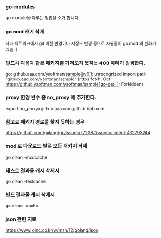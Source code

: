 ### go-modules
go module을 다루는 방법을 소개 합니다

### go mod 캐시 삭제
사내 네트워크에서
git 버전 변경이나 저장소 변경 등으로 사용중이 go.mod 의 변화가 있을때

### 빌드시 다음과 같은 패키지를 가져오지 못하는 403 에러가 발생한다.
go: github.aaa.com/ysoftman/sample@v0.1: unrecognized import path "github.aaa.com/ysoftman/sample" (https fetch: Get https://github.ysoftman.com/ysoftman/sample?go-get=1: Forbidden)

### proxy 환경 변수 중 no_proxy 에 추가한다.
export no_proxy=github.aaa.com,github.bbb.com

### 참고로 패키지 경로를 찾지 못하는 경우
https://github.com/golang/go/issues/27238#issuecomment-432793244
### mod 로 다운로드 받은 모든 패키지 삭제
go clean -modcache

### 테스트 결과물 캐시 삭제시
go clean -testcache

### 빌드 결과물 캐시 삭제시
go clean -cache

### json 관련 자료 
https://www.joinc.co.kr/w/man/12/golang/json
